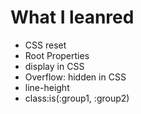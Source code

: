 # What I leanred

- CSS reset
- Root Properties
- display in CSS
- Overflow: hidden in CSS
- line-height
- class:is(:group1, :group2)
